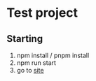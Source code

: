 # Test project

## Starting

1. npm install / pnpm install
2. npm run start
3. go to [site](http://localhost:3000)
